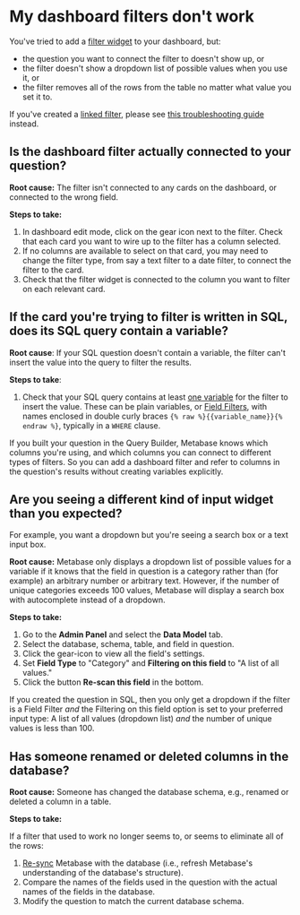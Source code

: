 # My dashboard filters don't work

You've tried to add a [filter widget][filter-widget-gloss] to your dashboard, but:

- the question you want to connect the filter to doesn't show up, or
- the filter doesn't show a dropdown list of possible values when you use it, or
- the filter removes all of the rows from the table no matter what value you set it to.

If you've created a [linked filter][linked-filter-gloss], please see [this troubleshooting guide][troubleshoot-linked-filters] instead.

## Is the dashboard filter actually connected to your question?

**Root cause:** The filter isn't connected to any cards on the dashboard, or connected to the wrong field.

**Steps to take:**

1. In dashboard edit mode, click on the gear icon next to the filter. Check that each card you want to wire up to the filter has a column selected.
2. If no columns are available to select on that card, you may need to change the filter type, from say a text filter to a date filter, to connect the filter to the card.
3. Check that the filter widget is connected to the column you want to filter on each relevant card.

## If the card you're trying to filter is written in SQL, does its SQL query contain a variable?

**Root cause**: If your SQL question doesn't contain a variable, the filter can't insert the value into the query to filter the results.

**Steps to take**:

1. Check that your SQL query contains at least [one variable][sql-variable] for the filter to insert the value. These can be plain variables, or [Field Filters][field-filter], with names enclosed in double curly braces `{% raw %}{{variable_name}}{% endraw %}`, typically in a `WHERE` clause.

If you built your question in the Query Builder, Metabase knows which columns you're using, and which columns you can connect to different types of filters. So you can add a dashboard filter and refer to columns in the question's results without creating variables explicitly.

## Are you seeing a different kind of input widget than you expected?

For example, you want a dropdown but you're seeing a search box or a text input box.

**Root cause:** Metabase only displays a dropdown list of possible values for a variable if it knows that the field in question is a category rather than (for example) an arbitrary number or arbitrary text. However, if the number of unique categories exceeds 100 values, Metabase will display a search box with autocomplete instead of a dropdown.

**Steps to take:**

1. Go to the **Admin Panel** and select the **Data Model** tab.
2. Select the database, schema, table, and field in question.
3. Click the gear-icon to view all the field's settings.
4. Set **Field Type** to "Category" and **Filtering on this field** to "A list of all values."
5. Click the button **Re-scan this field** in the bottom.

If you created the question in SQL, then you only get a dropdown if the filter is a Field Filter _and_ the Filtering on this field option is set to your preferred input type: A list of all values (dropdown list) _and_ the number of unique values is less than 100.

## Has someone renamed or deleted columns in the database?

**Root cause:** Someone has changed the database schema, e.g., renamed or deleted a column in a table.

**Steps to take:**

If a filter that used to work no longer seems to, or seems to eliminate all of the rows:

1. [Re-sync][sync-scan] Metabase with the database (i.e., refresh Metabase's understanding of the database's structure).
2. Compare the names of the fields used in the question with the actual names of the fields in the database.
3. Modify the question to match the current database schema.

[field-filter]: /learn/sql-questions/field-filters.html
[filter-widget-gloss]: /glossary/filter_widget
[linked-filter-gloss]: /glossary/linked_filter
[sql-variable]: /learn/sql-questions/sql-variables.html
[sync-scan]: ./sync-fingerprint-scan.html
[troubleshoot-linked-filters]: ./linked-filters.html
